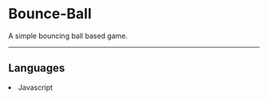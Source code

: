 <h1>Bounce-Ball</h1>
<p>A simple bouncing ball based game.</p>


<hr>
<h2>Languages</h2>
<li>Javascript</li>
